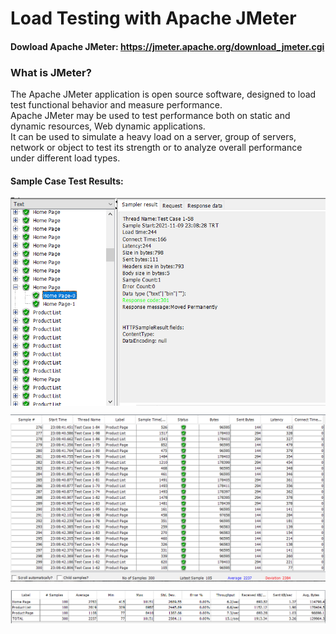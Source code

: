# Load Testing with Apache JMeter

#### Dowload Apache JMeter: https://jmeter.apache.org/download_jmeter.cgi

### What is JMeter?

<p>The Apache JMeter application is open source software, designed to load test functional behavior and measure performance. <br> Apache JMeter may be used to test performance both on static and dynamic resources, Web dynamic applications. <br> It can be used to simulate a heavy load on a server, group of servers, network or object to test its strength or to analyze overall performance under different load types.</p>

#### Sample Case Test Results:

<p align = "center"><img align="center" src="images/load1.png"></p>
<p align = "center"><img align="center" src="images/load2.png"></p>
<p align = "center"><img align="center" src="images/load3.png"></p>
